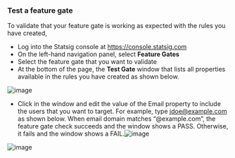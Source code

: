 ### Test a feature gate

To validate that your feature gate is working as expected with the rules you have created, 
- Log into the Statsig console at https://console.statsig.com 
- On the left-hand navigation panel, select **Feature Gates**
- Select the feature gate that you want to validate
- At the bottom of the page, the **Test Gate** window that lists all properties available in the rules you have created as shown below.

![image](https://user-images.githubusercontent.com/1315028/129104501-9e7349ae-31fe-47ea-97da-0520fd3d7e1b.png)

- Click in the window and edit the value of the Email property to include the users that you want to target. For example, type jdoe@example.com as shown below. When email domain matches “@example.com”, the feature gate check succeeds and the window shows a PASS. Otherwise, it fails and the window shows a FAIL.![image](https://user-images.githubusercontent.com/1315028/129076094-5be27a59-213a-4218-a8e3-48aa8e619841.png)

![image](https://user-images.githubusercontent.com/1315028/129104434-0f09087d-80da-4a62-84ac-c51e607e72a1.png)
